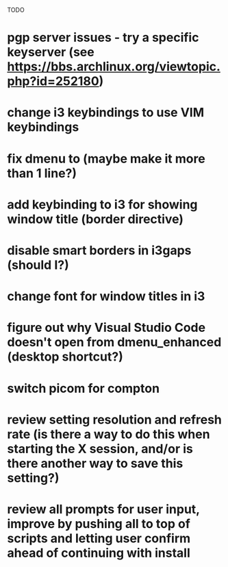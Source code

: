 TODO

# pgp server issues - try a specific keyserver (see https://bbs.archlinux.org/viewtopic.php?id=252180)
# change i3 keybindings to use VIM keybindings
# fix dmenu to (maybe make it more than 1 line?)
# add keybinding to i3 for showing window title (border directive)
# disable smart borders in i3gaps (should I?)
# change font for window titles in i3
# figure out why Visual Studio Code doesn't open from dmenu_enhanced (desktop shortcut?)
# switch picom for compton
# review setting resolution and refresh rate (is there a way to do this when starting the X session, and/or is there another way to save this setting?)
# review all prompts for user input, improve by pushing all to top of scripts and letting user confirm ahead of continuing with install
